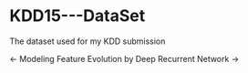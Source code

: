 # KDD15---DataSet
The dataset used for my KDD submission

<- Modeling Feature Evolution by Deep Recurrent Network ->
